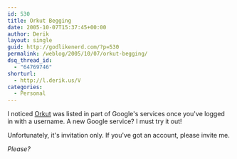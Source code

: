 ```yaml
---
id: 530
title: Orkut Begging
date: 2005-10-07T15:37:45+00:00
author: Derik
layout: single
guid: http://godlikenerd.com/?p=530
permalink: /weblog/2005/10/07/orkut-begging/
dsq_thread_id:
  - "64769746"
shorturl:
  - http://l.derik.us/V
categories:
  - Personal
---
```

I noticed [Orkut](http://www.orkut.com) was listed in part of Google's services once you've logged in with a username. A new Google service? I must try it out!

Unfortunately, it's invitation only. If you've got an account, please invite me.

_Please?_